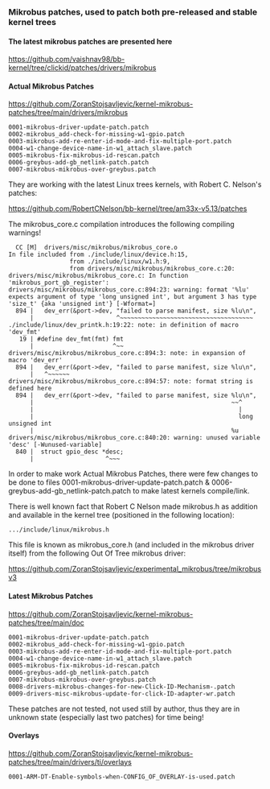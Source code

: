 ### Mikrobus patches, used to patch both pre-released and stable kernel trees

#### The latest mikrobus patches are presented here
https://github.com/vaishnav98/bb-kernel/tree/clickid/patches/drivers/mikrobus

#### Actual Mikrobus Patches
https://github.com/ZoranStojsavljevic/kernel-mikrobus-patches/tree/main/drivers/mikrobus

	0001-mikrobus-driver-update-patch.patch
	0002-mikrobus_add-check-for-missing-w1-gpio.patch
	0003-mikrobus-add-re-enter-id-mode-and-fix-multiple-port.patch
	0004-w1-change-device-name-in-w1_attach_slave.patch
	0005-mikrobus-fix-mikrobus-id-rescan.patch
	0006-greybus-add-gb_netlink-patch.patch
	0007-mikrobus-mikrobus-over-greybus.patch

They are working with the latest Linux trees kernels, with Robert C. Nelson's patches:

https://github.com/RobertCNelson/bb-kernel/tree/am33x-v5.13/patches

The mikrobus_core.c compilation introduces the following compiling warnings!

	  CC [M]  drivers/misc/mikrobus/mikrobus_core.o
	In file included from ./include/linux/device.h:15,
	                 from ./include/linux/w1.h:9,
	                 from drivers/misc/mikrobus/mikrobus_core.c:20:
	drivers/misc/mikrobus/mikrobus_core.c: In function 'mikrobus_port_gb_register':
	drivers/misc/mikrobus/mikrobus_core.c:894:23: warning: format '%lu' expects argument of type 'long unsigned int', but argument 3 has type 'size_t' {aka 'unsigned int'} [-Wformat=]
	  894 |   dev_err(&port->dev, "failed to parse manifest, size %lu\n",
	      |                       ^~~~~~~~~~~~~~~~~~~~~~~~~~~~~~~~~~~~~~
	./include/linux/dev_printk.h:19:22: note: in definition of macro 'dev_fmt'
	   19 | #define dev_fmt(fmt) fmt
	      |                      ^~~
	drivers/misc/mikrobus/mikrobus_core.c:894:3: note: in expansion of macro 'dev_err'
	  894 |   dev_err(&port->dev, "failed to parse manifest, size %lu\n",
	      |   ^~~~~~~
	drivers/misc/mikrobus/mikrobus_core.c:894:57: note: format string is defined here
	  894 |   dev_err(&port->dev, "failed to parse manifest, size %lu\n",
	      |                                                       ~~^
	      |                                                         |
	      |                                                         long unsigned int
	      |                                                       %u
	drivers/misc/mikrobus/mikrobus_core.c:840:20: warning: unused variable 'desc' [-Wunused-variable]
	  840 |  struct gpio_desc *desc;
	      |                    ^~~~

In order to make work Actual Mikrobus Patches, there were few changes to be done to
files 0001-mikrobus-driver-update-patch.patch & 0006-greybus-add-gb_netlink-patch.patch
to make latest kernels compile/link.

There is well known fact that Robert C Nelson made mikrobus.h as addition and
available in the kernel tree (positioned in the following location):

	.../include/linux/mikrobus.h

This file is known as mikrobus_core.h (and included in the mikrobus driver itself)
from the following Out Of Tree mikrobus driver:

https://github.com/ZoranStojsavljevic/experimental_mikrobus/tree/mikrobusv3

#### Latest Mikrobus Patches
https://github.com/ZoranStojsavljevic/kernel-mikrobus-patches/tree/main/doc

	0001-mikrobus-driver-update-patch.patch
	0002-mikrobus_add-check-for-missing-w1-gpio.patch
	0003-mikrobus-add-re-enter-id-mode-and-fix-multiple-port.patch
	0004-w1-change-device-name-in-w1_attach_slave.patch
	0005-mikrobus-fix-mikrobus-id-rescan.patch
	0006-greybus-add-gb_netlink-patch.patch
	0007-mikrobus-mikrobus-over-greybus.patch
	0008-drivers-mikrobus-changes-for-new-Click-ID-Mechanism-.patch
	0009-drivers-misc-mikrobus-update-for-click-ID-adapter-wr.patch

These patches are not tested, not used still by author, thus they are in unknown
state (especially last two patches) for time being!

#### Overlays
https://github.com/ZoranStojsavljevic/kernel-mikrobus-patches/tree/main/drivers/ti/overlays

	0001-ARM-DT-Enable-symbols-when-CONFIG_OF_OVERLAY-is-used.patch
